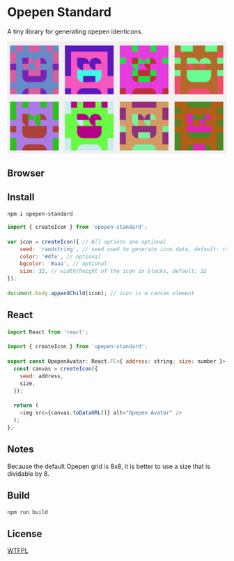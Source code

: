 Opepen Standard
========

A tiny library for generating opepen identicons.

![Sample blockies image](https://raw.githubusercontent.com/Zapper-fi/opepen-standard/master/examples/sample.png "Opepen")

Browser
---

Install
-----

    npm i opepen-standard


```javascript
import { createIcon } from 'opepen-standard';

var icon = createIcon({ // All options are optional
    seed: 'randstring', // seed used to generate icon data, default: random
    color: '#dfe', // optional
    bgcolor: '#aaa', // optional
    size: 32, // width/height of the icon in blocks, default: 32
});

document.body.appendChild(icon); // icon is a canvas element
```

React
---

```javascript
import React from 'react';

import { createIcon } from 'opepen-standard';

export const OpepenAvatar: React.FC<{ address: string; size: number }> = ({ address, size }) => {
  const canvas = createIcon({
    seed: address,
    size,
  });

  return (
    <img src={canvas.toDataURL()} alt="Opepen Avatar" />
  );
};

```
Notes
-----

Because the default Opepen grid is 8x8, it is better to use a size that is dividable by 8.


Build
-----

    npm run build

License
-------

[WTFPL](http://www.wtfpl.net/)
